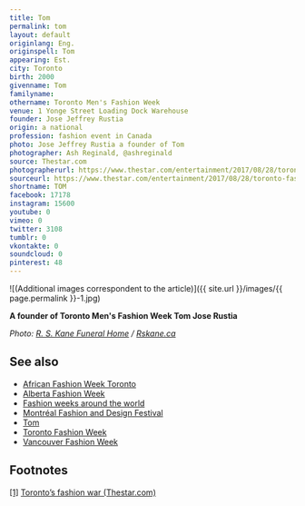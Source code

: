 ```yaml
---
title: Tom
permalink: tom
layout: default
originlang: Eng.
originspell: Tom
appearing: Est.
city: Toronto
birth: 2000
givenname: Tom
familyname:
othername: Toronto Men's Fashion Week
venue: 1 Yonge Street Loading Dock Warehouse
founder: Jose Jeffrey Rustia
origin: a national
profession: fashion event in Canada
photo: Jose Jeffrey Rustia a founder of Tom
photographer: Ash Reginald, @ashreginald
source: Thestar.com
photographerurl: https://www.thestar.com/entertainment/2017/08/28/toronto-fashion-week-set-to-strut-its-stuff.html
sourceurl: https://www.thestar.com/entertainment/2017/08/28/toronto-fashion-week-set-to-strut-its-stuff.html
shortname: TOM
facebook: 17178
instagram: 15600
youtube: 0
vimeo: 0
twitter: 3108
tumblr: 0
vkontakte: 0
soundcloud: 0
pinterest: 48
---
```


![(Additional images correspondent to the article)]({{ site.url }}/images/{{ page.permalink }}-1.jpg)

**A founder of Toronto Men's Fashion Week Tom Jose Rustia**

*Photo: [R. S. Kane Funeral Home](https://rskane.ca/tribute/details/10815/Jose-Rustia/photos.html) / [Rskane.ca](https://rskane.ca/tribute/details/10815/Jose-Rustia/photos.html)*

## See also

+ [African Fashion Week Toronto](african-fashion-week-toronto)
+ [Alberta Fashion Week](alberta-fashion-week)
+ [Fashion weeks around the world](fashion-weeks-around-the-world)
+ [Montréal Fashion and Design Festival](montreal-fashion-and-design-festival)
+ [Tom](tom)
+ [Toronto Fashion Week](toronto-fashion-week)
+ [Vancouver Fashion Week](vancouver-fashion-week)

## Footnotes

[[1]](#a1) <span id="f1"></span> [Toronto’s fashion war (Thestar.com)](https://www.thestar.com/entertainment/2017/08/28/toronto-fashion-week-set-to-strut-its-stuff.html)
